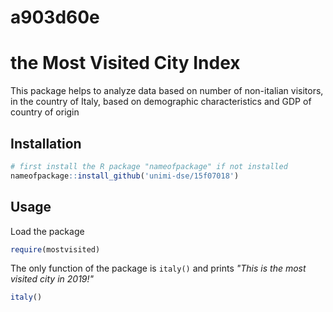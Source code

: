 # a903d60e
# the Most Visited City Index

This package helps to analyze data based on number of non-italian visitors, in the country of Italy, based on demographic characteristics and GDP of country of origin

## Installation

```R
# first install the R package "nameofpackage" if not installed
nameofpackage::install_github('unimi-dse/15f07018')
```

## Usage

Load the package

```R
require(mostvisited)
```

The only function of the package is `italy()` and prints _"This is the most visited city in 2019!"_

```R
italy()
```
